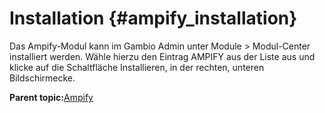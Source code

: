 # Installation {#ampify_installation}

Das Ampify-Modul kann im Gambio Admin unter Module \> Modul-Center installiert werden. Wähle hierzu den Eintrag AMPIFY aus der Liste aus und klicke auf die Schaltfläche Installieren, in der rechten, unteren Bildschirmecke.

**Parent topic:**[Ampify](7_4_14_Ampify.md)

